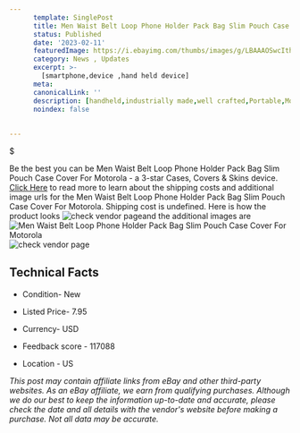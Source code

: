 ```yaml
---
      template: SinglePost
      title: Men Waist Belt Loop Phone Holder Pack Bag Slim Pouch Case​ Cover For Motorola
      status: Published
      date: '2023-02-11'
      featuredImage: https://i.ebayimg.com/thumbs/images/g/LBAAAOSwcIthJglC/s-l225.jpg
      category: News , Updates
      excerpt: >-
        [smartphone,device ,hand held device]
      meta:
      canonicalLink: ''
      description: [handheld,industrially made,well crafted,Portable,Mobile,Compact,Convenient,Lightweight,Maneuverable,Man-portable,Miniature,Carriable,Hand-held,Light,Holdable,Transportable,Mobile device,Pocket-sized,On-the-go,Wireless,Cordless,Compact size,Convenient size, smartphone,device ,hand held device]
      noindex: false
      
        
---
```

$

Be the best you can be Men Waist Belt Loop Phone Holder Pack Bag Slim Pouch Case​ Cover For Motorola - a 3-star Cases, Covers & Skins device. [Click Here](https://www.ebay.com/itm/304200132912?hash=item46d3bda930%3Ag%3ALBAAAOSwcIthJglC&amdata=enc%3AAQAHAAAA4AvEUd%2Fe8WI7YlL0VkjG4GA%2BcK4SCuA9QSEzEm4rP62nKZgul5Fbp99AhGGsleVNfl%2F75fKDrlJdLEhjbfhhnKorXfOXHF9vrcKC%2F1nlimO77T3MEJr3gAGy49W6gzlcAmu6AhrnOPoj627WLxCx9W9kpzTaSrcAbKJNutt0TjVj7zn2Fe4jwpvr78DGXDgQq40DDi5haPjipZ7nShY1psKjYtNHaUGvyvv4hgd6H3nm5L%2Br3oF6ubq07kyupNtZqEl4PeKike2f18KmB%2B%2FKXuQjjVjXkEnIw7NYt5rDlwPP&mkevt=1&mkcid=1&mkrid=711-53200-19255-0&campid=%253CePNCampaignId%253E&customid=%253CreferenceId%253E&toolid=10049) to read more to learn about the shipping costs and additional image urls for the Men Waist Belt Loop Phone Holder Pack Bag Slim Pouch Case​ Cover For Motorola. Shipping cost is undefined. Here is how the product looks ![check vendor page](https://i.ebayimg.com/thumbs/images/g/LBAAAOSwcIthJglC/s-l225.jpg)and the additional images are![Men Waist Belt Loop Phone Holder Pack Bag Slim Pouch Case​ Cover For Motorola](https://i.ebayimg.com/images/g/LBAAAOSwcIthJglC/s-l1600.jpg)![check vendor page](https://origin-galleryplus.ebayimg.com/ws/web/304200132912_2_0_1/225x225.jpg,https://origin-galleryplus.ebayimg.com/ws/web/304200132912_3_0_1/225x225.jpg,https://origin-galleryplus.ebayimg.com/ws/web/304200132912_4_0_1/225x225.jpg,https://origin-galleryplus.ebayimg.com/ws/web/304200132912_5_0_1/225x225.jpg,https://origin-galleryplus.ebayimg.com/ws/web/304200132912_6_0_1/225x225.jpg,https://origin-galleryplus.ebayimg.com/ws/web/304200132912_7_0_1/225x225.jpg,https://origin-galleryplus.ebayimg.com/ws/web/304200132912_8_0_1/225x225.jpg,https://origin-galleryplus.ebayimg.com/ws/web/304200132912_9_0_1/225x225.jpg,https://origin-galleryplus.ebayimg.com/ws/web/304200132912_10_0_1/225x225.jpg,https://origin-galleryplus.ebayimg.com/ws/web/304200132912_11_0_1/225x225.jpg,https://origin-galleryplus.ebayimg.com/ws/web/304200132912_12_0_1/225x225.jpg)



 ## Technical Facts 



     
      

 - Condition- New 


      

 - Listed Price- 7.95 


      

 - Currency- USD 


      

 - Feedback score - 117088 


      

 - Location - US 


      
      

 *_This post may contain affiliate links from eBay and other third-party websites. As an eBay affiliate, we earn from qualifying purchases. Although we do our best to keep the information up-to-date and accurate, please check the date and all details with the vendor's website before making a purchase. Not all data may be accurate._*






